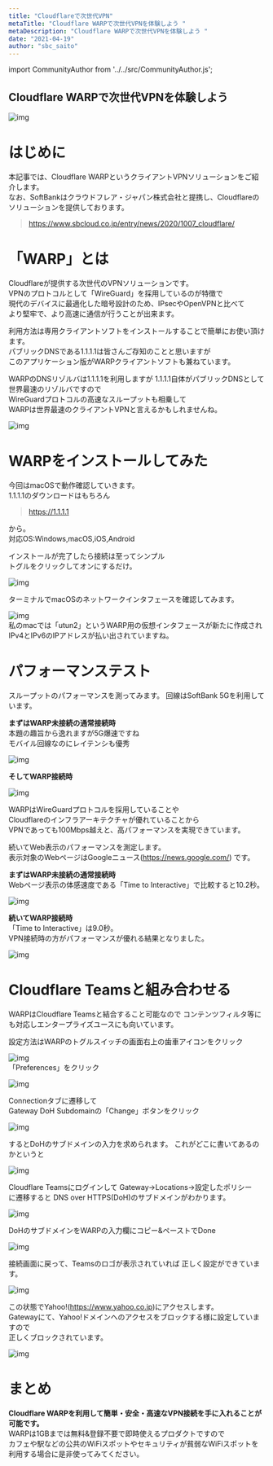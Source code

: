```yaml
---
title: "Cloudflareで次世代VPN"
metaTitle: "Cloudflare WARPで次世代VPNを体験しよう "
metaDescription: "Cloudflare WARPで次世代VPNを体験しよう "
date: "2021-04-19"
author: "sbc_saito"
---
```


import CommunityAuthor from '../../src/CommunityAuthor.js';

## Cloudflare WARPで次世代VPNを体験しよう


![img](https://raw.githubusercontent.com/sbcloud/help/master/content/usecase-3rdParty/3rdParty_images_26006613715939400/20210416105911.png "img")      

# はじめに

本記事では、Cloudflare WARPというクライアントVPNソリューションをご紹介します。    
なお、SoftBankはクラウドフレア・ジャパン株式会社と提携し、Cloudflareのソリューションを提供しております。  

> https://www.sbcloud.co.jp/entry/news/2020/1007_cloudflare/
          

# 「WARP」とは

Cloudflareが提供する次世代のVPNソリューションです。  
VPNのプロトコルとして「WireGuard」を採用しているのが特徴で  
現代のデバイスに最適化した暗号設計のため、IPsecやOpenVPNと比べて  
より堅牢で、より高速に通信が行うことが出来ます。  

利用方法は専用クライアントソフトをインストールすることで簡単にお使い頂けます。  
パブリックDNSである1.1.1.1は皆さんご存知のことと思いますが  
このアプリケーション版がWARPクライアントソフトも兼ねています。  


WARPのDNSリゾルバは1.1.1.1を利用しますが
1.1.1.1自体がパブリックDNSとして世界最速のリゾルバですので  
WireGuardプロトコルの高速なスループットも相乗して  
WARPは世界最速のクライアントVPNと言えるかもしれませんね。

![img](https://raw.githubusercontent.com/sbcloud/help/master/content/usecase-3rdParty/3rdParty_images_26006613715939400/20210414120817.png "img")      
          




# WARPをインストールしてみた

今回はmacOSで動作確認していきます。  
1.1.1.1のダウンロードはもちろん

> https://1.1.1.1

から。            
対応OS:Windows,macOS,iOS,Android  

インストールが完了したら接続は至ってシンプル  
トグルをクリックしてオンにするだけ。

![img](https://raw.githubusercontent.com/sbcloud/help/master/content/usecase-3rdParty/3rdParty_images_26006613715939400/20210414114945.png "img")      

ターミナルでmacOSのネットワークインタフェースを確認してみます。

![img](https://raw.githubusercontent.com/sbcloud/help/master/content/usecase-3rdParty/3rdParty_images_26006613715939400/20210414111952.png "img")      
私のmacでは「utun2」というWARP用の仮想インタフェースが新たに作成され  
IPv4とIPv6のIPアドレスが払い出されていますね。
          


# パフォーマンステスト

スループットのパフォーマンスを測ってみます。
回線はSoftBank 5Gを利用しています。

<b>まずはWARP未接続の通常接続時</b>  
本題の趣旨から逸れますが5G爆速ですね   
モバイル回線なのにレイテンシも優秀  

![img](https://raw.githubusercontent.com/sbcloud/help/master/content/usecase-3rdParty/3rdParty_images_26006613715939400/20210416104854.png "img")      
          

<b>そしてWARP接続時</b>  

![img](https://raw.githubusercontent.com/sbcloud/help/master/content/usecase-3rdParty/3rdParty_images_26006613715939400/20210416104922.png "img")      

WARPはWireGuardプロトコルを採用していることや  
Cloudflareのインフラアーキテクチャが優れていることから  
VPNであっても100Mbps越えと、高パフォーマンスを実現できています。
          



続いてWeb表示のパフォーマンスを測定します。  
表示対象のWebページはGoogleニュース(https://news.google.com/) です。  
          

<b>まずはWARP未接続の通常接続時  </b>  
Webページ表示の体感速度である「Time to Interactive」で比較すると10.2秒。

![img](https://raw.githubusercontent.com/sbcloud/help/master/content/usecase-3rdParty/3rdParty_images_26006613715939400/20210416095336.png "img")      



<b>続いてWARP接続時  </b>  
「Time to Interactive」は9.0秒。  
VPN接続時の方がパフォーマンスが優れる結果となりました。

![img](https://raw.githubusercontent.com/sbcloud/help/master/content/usecase-3rdParty/3rdParty_images_26006613715939400/20210416095331.png "img")      

# Cloudflare Teamsと組み合わせる

WARPはCloudflare Teamsと結合すること可能なので
コンテンツフィルタ等にも対応しエンタープライズユースにも向いています。

設定方法はWARPのトグルスイッチの画面右上の歯車アイコンをクリック

![img](https://raw.githubusercontent.com/sbcloud/help/master/content/usecase-3rdParty/3rdParty_images_26006613715939400/20210415094834.png "img")      
「Preferences」をクリック

![img](https://raw.githubusercontent.com/sbcloud/help/master/content/usecase-3rdParty/3rdParty_images_26006613715939400/20210414111930.png "img")      

Connectionタブに遷移して  
Gateway DoH Subdomainの「Change」ボタンをクリック

![img](https://raw.githubusercontent.com/sbcloud/help/master/content/usecase-3rdParty/3rdParty_images_26006613715939400/20210414111934.png "img")      

するとDoHのサブドメインの入力を求められます。
これがどこに書いてあるのかというと

![img](https://raw.githubusercontent.com/sbcloud/help/master/content/usecase-3rdParty/3rdParty_images_26006613715939400/20210414111941.png "img")      

Cloudflare Teamsにログインして
Gateway→Locations→設定したポリシー　に遷移すると
DNS over HTTPS(DoH)のサブドメインがわかります。

![img](https://raw.githubusercontent.com/sbcloud/help/master/content/usecase-3rdParty/3rdParty_images_26006613715939400/20210415094821.png "img")      


DoHのサブドメインをWARPの入力欄にコピー&ペーストでDone

![img](https://raw.githubusercontent.com/sbcloud/help/master/content/usecase-3rdParty/3rdParty_images_26006613715939400/20210415095202.png "img")      

接続画面に戻って、Teamsのロゴが表示されていれば
正しく設定ができています。

![img](https://raw.githubusercontent.com/sbcloud/help/master/content/usecase-3rdParty/3rdParty_images_26006613715939400/20210416094559.png "img")      

この状態でYahoo!(https://www.yahoo.co.jp)にアクセスします。  
Gatewayにて、Yahoo!ドメインへのアクセスをブロックする様に設定していますので  
正しくブロックされています。

![img](https://raw.githubusercontent.com/sbcloud/help/master/content/usecase-3rdParty/3rdParty_images_26006613715939400/20210416094616.png "img")      
          

# まとめ

<b>Cloudflare WARPを利用して簡単・安全・高速なVPN接続を手に入れることが可能です。 </b>   
WARPは1GBまでは無料&登録不要で即時使えるプロダクトですので  
カフェや駅などの公共のWiFiスポットやセキュリティが貧弱なWiFiスポットを利用する場合に是非使ってみてください。  


 <CommunityAuthor 
    author="斎藤 貴広"
    self_introduction = "2020年からAlibaba Cloudのソリューション開発や技術支援に従事。ネットワークや基盤などのインフラ回りがメイン領域で、最近はゼロトラストセキュリティやWeb系もかじり中。"
    imageUrl="https://raw.githubusercontent.com/sbcloud/help/master/src/components/images/saito.png"
    githubUrl=""
/>





